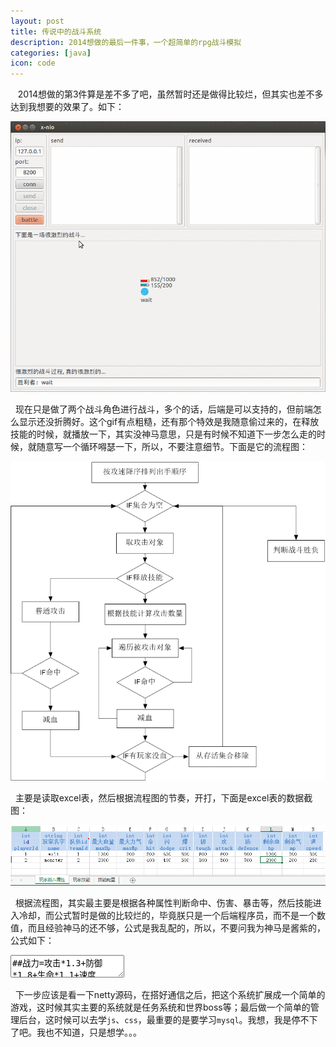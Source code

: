 ```yaml
---
layout: post
title: 传说中的战斗系统
description: 2014想做的最后一件事，一个超简单的rpg战斗模拟
categories: [java]
icon: code
---
```


&nbsp;&nbsp; 2014想做的第3件算是差不多了吧，虽然暂时还是做得比较烂，但其实也差不多达到我想要的效果了。如下：

<img src="/images/20141224/fight.gif" alt="战斗系统效果图" />

&nbsp;&nbsp;现在只是做了两个战斗角色进行战斗，多个的话，后端是可以支持的，但前端怎么显示还没折腾好。这个gif有点粗糙，还有那个特效是我随意偷过来的，在释放技能的时候，就播放一下，其实没神马意思，只是有时候不知道下一步怎么走的时候，就随意写一个循环嘚瑟一下，所以，不要注意细节。下面是它的流程图：

<img src="/images/20141224/fight-flow-chart.png" alt="战斗系统流程图" />

&nbsp;&nbsp;主要是读取excel表，然后根据流程图的节奏，开打，下面是excel表的数据截图：

<img src="/images/20141224/fight-excel-data.png" alt="战斗数据来源截图" />

&nbsp;&nbsp;根据流程图，其实最主要是根据各种属性判断命中、伤害、暴击等，然后技能进入冷却，而公式暂时是做的比较烂的，毕竟朕只是一个后端程序员，而不是一个数值，而且经验神马的还不够，公式是我乱配的，所以，不要问我为神马是酱紫的，公式如下：

<div class="article_content">
  <textarea name="code" class="html" >
##战力=攻击*1.3+防御*1.8+生命*1.1+速度*0.5+命中*1+闪避*1+暴击*2.1+韧性*2.1
#attack:攻击
#defense
#hp
#speed
#hit
#dodge
#crit
#tough
playerScore=#{attack} * 1.3 + #{defense} * 1.8 + #{hp} * 1.1 + #{speed} * 0.5 + #{hit} * 1 + #{dodge} * 1 + #{crit} * 2.1 + #{tough} * 2.1


##=========================战斗命中============================
##命中概率10000则表示100%命中
##命中概率=基础命中率 + (攻击方命中值 - 防御方的闪避值) * 1.1 + (攻击方战力 - 防御方战力)
#attackHit:攻击方命中值
#enemyDodge:防御方的闪避值
#srcScore:攻击方战力
#enemyScore:防御方战力
hitRate=9000 + (#{attackHit} - #{enemyDodge}) * 1.1 + #{srcScore} - #{enemyScore}

##=========================战斗暴击============================
##暴击概率10000则表示100%暴击
##暴击概率=攻击方的暴击值 - 防御方的韧性值
#attackCrit:攻击方的暴击值
#enemyTough:防御方的韧性值
critRate=#{attackCrit} - #{enemyTough}

##=========================战斗伤害============================
##总公式=(攻方的攻击力 * 0.9 / (1 + 防方的防御力 * 0.1)) * 技能加成
#srcAttack:攻方的攻击力
#enemyDefense:防方的防御力
#skillHurt:技能附加伤害
hurt=(#{srcAttack} * 0.9 / (1 + #{enemyDefense} * 0.1)) * #{skillHurt}
  </textarea>
</div>

&nbsp;&nbsp;下一步应该是看一下netty源码，在搭好通信之后，把这个系统扩展成一个简单的游戏，这时候其实主要的系统就是任务系统和世界boss等；最后做一个简单的管理后台，这时候可以去学<code>js</code>、<code>css</code>，最重要的是要学习<code>mysql</code>。我想，我是停不下了吧。我也不知道，只是想学。。。
